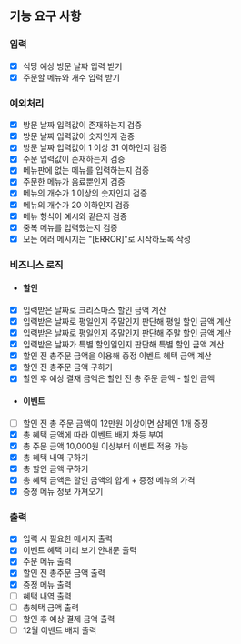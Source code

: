 ## 기능 요구 사항

### 입력
- [x] 식당 예상 방문 날짜 입력 받기
- [x] 주문할 메뉴와 개수 입력 받기

### 예외처리
- [x] 방문 날짜 입력값이 존재하는지 검증
- [x] 방문 날짜 입력값이 숫자인지 검증
- [x] 방문 날짜 입력값이 1 이상 31 이하인지 검증
- [x] 주문 입력값이 존재하는지 검증
- [x] 메뉴판에 없는 메뉴를 입력하는지 검증
- [x] 주문한 메뉴가 음료뿐인지 검증
- [x] 메뉴의 개수가 1 이상의 숫자인지 검증
- [x] 메뉴의 개수가 20 이하인지 검증
- [x] 메뉴 형식이 예시와 같은지 검증
- [x] 중복 메뉴를 입력했는지 검증
- [x] 모든 에러 메시지는 "[ERROR]"로 시작하도록 작성

### 비즈니스 로직
- #### 할인
- [x] 입력받은 날짜로 크리스마스 할인 금액 계산
- [x] 입력받은 날짜로 평일인지 주말인지 판단해 평일 할인 금액 계산
- [x] 입력받은 날짜로 평일인지 주말인지 판단해 주말 할인 금액 계산
- [x] 입력받은 날짜가 특별 할인일인지 판단해 특별 할인 금액 계산
- [x] 할인 전 총주문 금액을 이용해 증정 이벤트 혜택 금액 계산
- [x] 할인 전 총주문 금액 구하기
- [x] 할인 후 예상 결재 금액은 할인 전 총 주문 금액 - 할인 금액

- #### 이벤트
- [ ] 할인 전 총 주문 금액이 12만원 이상이면 샴페인 1개 증정
- [x] 총 혜택 금액에 따라 이벤트 배지 차등 부여
- [x] 총 주문 금액 10,000원 이상부터 이벤트 적용 가능
- [x] 총 혜택 내역 구하기
- [x] 총 할인 금액 구하기
- [x] 총 혜택 금액은 할인 금액의 합계 + 증정 메뉴의 가격
- [x] 증정 메뉴 정보 가져오기

### 출력
- [x] 입력 시 필요한 메시지 출력
- [x] 이벤트 혜택 미리 보기 안내문 출력
- [x] 주문 메뉴 출력
- [x] 할인 전 총주문 금액 출력
- [x] 증정 메뉴 출력
- [ ] 혜택 내역 출력
- [ ] 총혜택 금액 출력
- [ ] 할인 후 예상 결제 금액 출력
- [ ] 12월 이벤트 배지 출력